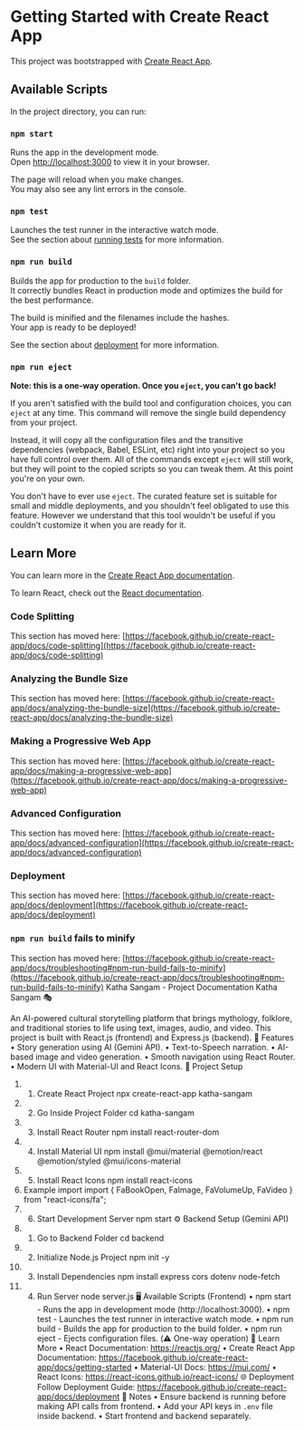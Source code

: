 # Getting Started with Create React App

This project was bootstrapped with [Create React App](https://github.com/facebook/create-react-app).

## Available Scripts

In the project directory, you can run:

### `npm start`

Runs the app in the development mode.\
Open [http://localhost:3000](http://localhost:3000) to view it in your browser.

The page will reload when you make changes.\
You may also see any lint errors in the console.

### `npm test`

Launches the test runner in the interactive watch mode.\
See the section about [running tests](https://facebook.github.io/create-react-app/docs/running-tests) for more information.

### `npm run build`

Builds the app for production to the `build` folder.\
It correctly bundles React in production mode and optimizes the build for the best performance.

The build is minified and the filenames include the hashes.\
Your app is ready to be deployed!

See the section about [deployment](https://facebook.github.io/create-react-app/docs/deployment) for more information.

### `npm run eject`

**Note: this is a one-way operation. Once you `eject`, you can't go back!**

If you aren't satisfied with the build tool and configuration choices, you can `eject` at any time. This command will remove the single build dependency from your project.

Instead, it will copy all the configuration files and the transitive dependencies (webpack, Babel, ESLint, etc) right into your project so you have full control over them. All of the commands except `eject` will still work, but they will point to the copied scripts so you can tweak them. At this point you're on your own.

You don't have to ever use `eject`. The curated feature set is suitable for small and middle deployments, and you shouldn't feel obligated to use this feature. However we understand that this tool wouldn't be useful if you couldn't customize it when you are ready for it.

## Learn More

You can learn more in the [Create React App documentation](https://facebook.github.io/create-react-app/docs/getting-started).

To learn React, check out the [React documentation](https://reactjs.org/).

### Code Splitting

This section has moved here: [https://facebook.github.io/create-react-app/docs/code-splitting](https://facebook.github.io/create-react-app/docs/code-splitting)

### Analyzing the Bundle Size

This section has moved here: [https://facebook.github.io/create-react-app/docs/analyzing-the-bundle-size](https://facebook.github.io/create-react-app/docs/analyzing-the-bundle-size)

### Making a Progressive Web App

This section has moved here: [https://facebook.github.io/create-react-app/docs/making-a-progressive-web-app](https://facebook.github.io/create-react-app/docs/making-a-progressive-web-app)

### Advanced Configuration

This section has moved here: [https://facebook.github.io/create-react-app/docs/advanced-configuration](https://facebook.github.io/create-react-app/docs/advanced-configuration)

### Deployment

This section has moved here: [https://facebook.github.io/create-react-app/docs/deployment](https://facebook.github.io/create-react-app/docs/deployment)

### `npm run build` fails to minify

This section has moved here: [https://facebook.github.io/create-react-app/docs/troubleshooting#npm-run-build-fails-to-minify](https://facebook.github.io/create-react-app/docs/troubleshooting#npm-run-build-fails-to-minify)
Katha Sangam - Project Documentation
Katha Sangam 🎭

An AI-powered cultural storytelling platform that brings mythology, folklore, and traditional stories to life using text, images, audio, and video. This project is built with React.js (frontend) and Express.js (backend).
🚀 Features
• Story generation using AI (Gemini API).
• Text-to-Speech narration.
• AI-based image and video generation.
• Smooth navigation using React Router.
• Modern UI with Material-UI and React Icons.
📂 Project Setup

1. 1. Create React Project
      npx create-react-app katha-sangam
2. 2. Go Inside Project Folder
      cd katha-sangam
3. 3. Install React Router
      npm install react-router-dom
4. 4. Install Material UI
      npm install @mui/material @emotion/react @emotion/styled @mui/icons-material
5. 5. Install React Icons
      npm install react-icons
6. Example import
   import { FaBookOpen, FaImage, FaVolumeUp, FaVideo } from "react-icons/fa";
7. 6. Start Development Server
      npm start
      ⚙️ Backend Setup (Gemini API)
8. 1. Go to Backend Folder
      cd backend
9. 2. Initialize Node.js Project
      npm init -y
10. 3. Install Dependencies
       npm install express cors dotenv node-fetch
11. 4. Run Server
       node server.js
       🖥️ Available Scripts (Frontend)
       • npm start - Runs the app in development mode (http://localhost:3000).
       • npm test - Launches the test runner in interactive watch mode.
       • npm run build - Builds the app for production to the build folder.
       • npm run eject - Ejects configuration files. (⚠️ One-way operation)
       📖 Learn More
       • React Documentation: https://reactjs.org/
       • Create React App Documentation: https://facebook.github.io/create-react-app/docs/getting-started
       • Material-UI Docs: https://mui.com/
       • React Icons: https://react-icons.github.io/react-icons/
       🌐 Deployment
       Follow Deployment Guide: https://facebook.github.io/create-react-app/docs/deployment
       📝 Notes
       • Ensure backend is running before making API calls from frontend.
       • Add your API keys in `.env` file inside backend.
       • Start frontend and backend separately.
